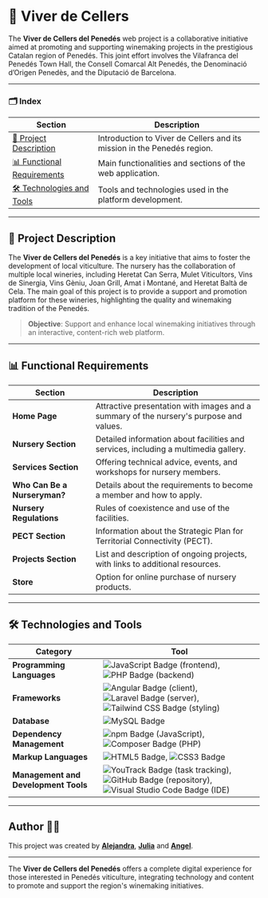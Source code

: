 # 🍷 Viver de Cellers 

The **Viver de Cellers del Penedés** web project is a collaborative initiative aimed at promoting and supporting winemaking projects in the prestigious Catalan region of Penedés. This joint effort involves the Vilafranca del Penedés Town Hall, the Consell Comarcal Alt Penedés, the Denominació d’Origen Penedès, and the Diputació de Barcelona.

---

### 🗂️ Index

| Section                                      | Description                                                                      |
|----------------------------------------------|----------------------------------------------------------------------------------|
| [📄 Project Description](#project-description) | Introduction to Viver de Cellers and its mission in the Penedés region.             |
| [📊 Functional Requirements](#functional-requirements) | Main functionalities and sections of the web application.                     |
| [🛠️ Technologies and Tools](#technologies-and-tools) | Tools and technologies used in the platform development.           |

---

## 📌 Project Description

The **Viver de Cellers del Penedés** is a key initiative that aims to foster the development of local viticulture. The nursery has the collaboration of multiple local wineries, including Heretat Can Serra, Mulet Viticultors, Vins de Sinergia, Vins Gèniu, Joan Grill, Amat i Montané, and Heretat Baltà de Cela. The main goal of this project is to provide a support and promotion platform for these wineries, highlighting the quality and winemaking tradition of the Penedés.

> **Objective**: Support and enhance local winemaking initiatives through an interactive, content-rich web platform.

---

## 📊 Functional Requirements

| Section                              | Description                                                                 |
|--------------------------------------|-----------------------------------------------------------------------------|
| **Home Page**                        | Attractive presentation with images and a summary of the nursery's purpose and values. |
| **Nursery Section**                  | Detailed information about facilities and services, including a multimedia gallery. |
| **Services Section**                 | Offering technical advice, events, and workshops for nursery members.       |
| **Who Can Be a Nurseryman?**         | Details about the requirements to become a member and how to apply.        |
| **Nursery Regulations**              | Rules of coexistence and use of the facilities.                            |
| **PECT Section**                     | Information about the Strategic Plan for Territorial Connectivity (PECT).   |
| **Projects Section**                 | List and description of ongoing projects, with links to additional resources. |
| **Store**                            | Option for online purchase of nursery products.                            |

---

## 🛠️ Technologies and Tools

| Category                   | Tool                                                   |
|-----------------------------|---------------------------------------------------------------|
| **Programming Languages** | <img src="https://img.shields.io/badge/javascript-%23323330.svg?style=for-thebadge&logo=javascript&logoColor=%23F7DF1E" alt="JavaScript Badge"/> (frontend), <img src="https://img.shields.io/badge/php-%23777BB4.svg?style=for-thebadge&logo=php&logoColor=white" alt="PHP Badge"/> (backend) |
| **Frameworks**              | <img src="https://img.shields.io/badge/angular-%23DD0031.svg?style=for-thebadge&logo=angular&logoColor=white" alt="Angular Badge"/> (client), <img src="https://img.shields.io/badge/laravel-%23FF2D20.svg?style=for-thebadge&logo=laravel&logoColor=white" alt="Laravel Badge"/> (server), <img src="https://img.shields.io/badge/tailwindcss-%2338B2AC.svg?style=for-thebadge&logo=tailwind-css&logoColor=white" alt="Tailwind CSS Badge"/> (styling) |
| **Database**                | <img src="https://img.shields.io/badge/mysql-%234479A1.svg?style=for-thebadge&logo=mysql&logoColor=white" alt="MySQL Badge"/> |
| **Dependency Management**   | <img src="https://img.shields.io/badge/npm-%23CB3837.svg?style=for-thebadge&logo=npm&logoColor=white" alt="npm Badge"/> (JavaScript), <img src="https://img.shields.io/badge/composer-%23888888.svg?style=for-thebadge&logo=composer&logoColor=white" alt="Composer Badge"/> (PHP) |
| **Markup Languages**        | <img src="https://img.shields.io/badge/html5-%23E34F26.svg?style=for-thebadge&logo=html5&logoColor=white" alt="HTML5 Badge"/>, <img src="https://img.shields.io/badge/css3-%231572B6.svg?style=for-thebadge&logo=css3&logoColor=white" alt="CSS3 Badge"/> |
| **Management and Development Tools** | <img src="https://img.shields.io/badge/youtrack-%23006EFF.svg?style=for-thebadge&logo=youtrack&logoColor=white" alt="YouTrack Badge"/> (task tracking), <img src="https://img.shields.io/badge/github-%23121011.svg?style=for-thebadge&logo=github&logoColor=white" alt="GitHub Badge"/> (repository), <img src="https://img.shields.io/badge/visual%20studio%20code-%23007ACC.svg?style=for-thebadge&logo=visual-studio-code&logoColor=white" alt="Visual Studio Code Badge"/> (IDE) |

---

## Author 👩‍💻

This project was created by [**Alejandra**](https://github.com/AlejandraTech), [**Julia**](https://github.com/Julia-1997) and [**Angel**](https://github.com/DarkAng10).

---

The **Viver de Cellers del Penedés** offers a complete digital experience for those interested in Penedés viticulture, integrating technology and content to promote and support the region's winemaking initiatives.
